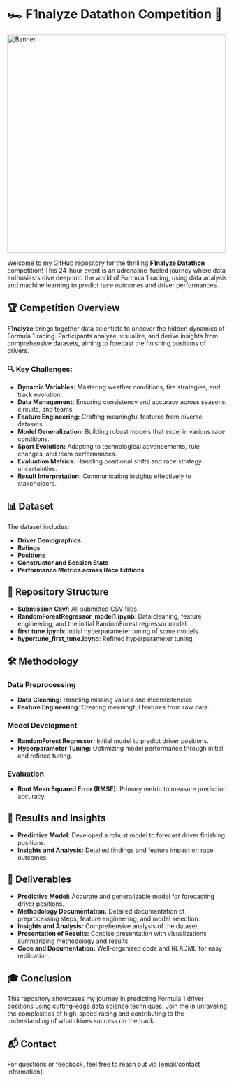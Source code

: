 # 🏎️ F1nalyze Datathon Competition 🏁

<img src="f1_image.png" alt="Banner" width="500"/>

Welcome to my GitHub repository for the thrilling **F1nalyze Datathon** competition! This 24-hour event is an adrenaline-fueled journey where data enthusiasts dive deep into the world of Formula 1 racing, using data analysis and machine learning to predict race outcomes and driver performances.

## 🏆 Competition Overview

**F1nalyze** brings together data scientists to uncover the hidden dynamics of Formula 1 racing. Participants analyze, visualize, and derive insights from comprehensive datasets, aiming to forecast the finishing positions of drivers. 

### 🔍 Key Challenges:
- **Dynamic Variables:** Mastering weather conditions, tire strategies, and track evolution.
- **Data Management:** Ensuring consistency and accuracy across seasons, circuits, and teams.
- **Feature Engineering:** Crafting meaningful features from diverse datasets.
- **Model Generalization:** Building robust models that excel in various race conditions.
- **Sport Evolution:** Adapting to technological advancements, rule changes, and team performances.
- **Evaluation Metrics:** Handling positional shifts and race strategy uncertainties.
- **Result Interpretation:** Communicating insights effectively to stakeholders.

## 📊 Dataset

The dataset includes:
- **Driver Demographics**
- **Ratings**
- **Positions**
- **Constructor and Session Stats**
- **Performance Metrics across Race Editions**

## 📂 Repository Structure

- **Submission Csv/**: All submitted CSV files.
- **RandomForestRegressor_model1.ipynb**: Data cleaning, feature engineering, and the initial RandomForest regressor model.
- **first tune.ipynb**: Initial hyperparameter tuning of some models.
- **hypertune_first_tune.ipynb**: Refined hyperparameter tuning.

## 🛠️ Methodology

### Data Preprocessing
- **Data Cleaning:** Handling missing values and inconsistencies.
- **Feature Engineering:** Creating meaningful features from raw data.

### Model Development
- **RandomForest Regressor:** Initial model to predict driver positions.
- **Hyperparameter Tuning:** Optimizing model performance through initial and refined tuning.

### Evaluation
- **Root Mean Squared Error (RMSE):** Primary metric to measure prediction accuracy.

## 🌟 Results and Insights

- **Predictive Model:** Developed a robust model to forecast driver finishing positions.
- **Insights and Analysis:** Detailed findings and feature impact on race outcomes.

## 📄 Deliverables

- **Predictive Model:** Accurate and generalizable model for forecasting driver positions.
- **Methodology Documentation:** Detailed documentation of preprocessing steps, feature engineering, and model selection.
- **Insights and Analysis:** Comprehensive analysis of the dataset.
- **Presentation of Results:** Concise presentation with visualizations summarizing methodology and results.
- **Code and Documentation:** Well-organized code and README for easy replication.

## 🎓 Conclusion

This repository showcases my journey in predicting Formula 1 driver positions using cutting-edge data science techniques. Join me in unraveling the complexities of high-speed racing and contributing to the understanding of what drives success on the track.

## 📬 Contact

For questions or feedback, feel free to reach out via [email/contact information].
